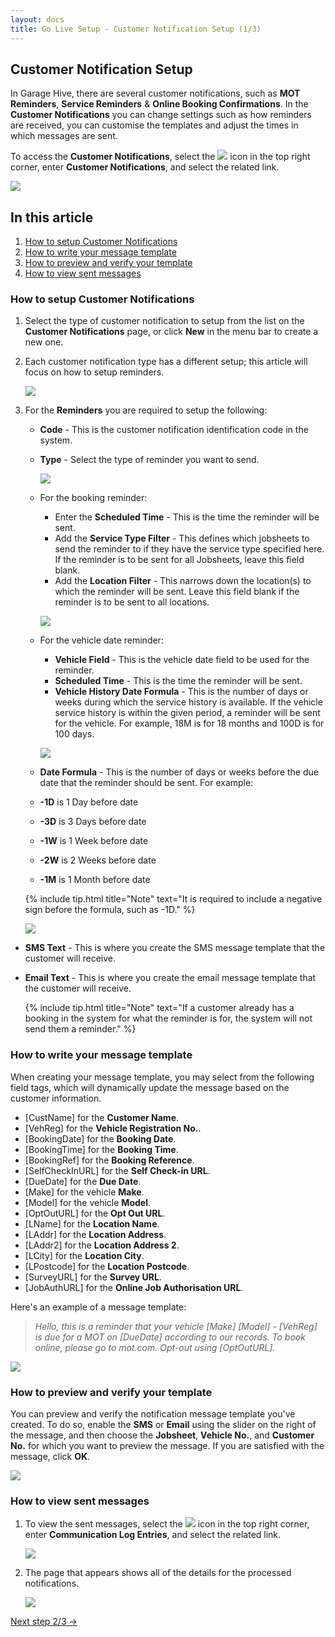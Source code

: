 ```yaml
---
layout: docs
title: Go Live Setup - Customer Notification Setup (1/3)
---
```


## Customer Notification Setup  
In Garage Hive, there are several customer notifications, such as **MOT Reminders**, **Service Reminders** & **Online Booking Confirmations**. In the **Customer Notifications** you can change settings such as how reminders are received, you can customise the templates and adjust the times in which messages are sent.

To access the **Customer Notifications**, select the ![](media/search_icon.png) icon in the top right corner, enter **Customer Notifications**, and select the related link.

   ![](media/garagehive-go-live-customer-notification1.gif)

## In this article
1. [How to setup Customer Notifications](#how-to-setup-customer-notifications)
2. [How to write your message template](#how-to-write-your-message-template)
3. [How to preview and verify your template](#how-to-preview-and-verify-your-template)
4. [How to view sent messages](#how-to-view-sent-messages)

### How to setup Customer Notifications
1. Select the type of customer notification to setup from the list on the **Customer Notifications** page, or click **New** in the menu bar to create a new one.
2. Each customer notification type has a different setup; this article will focus on how to setup reminders. 

   ![](media/garagehive-go-live-customer-notification2.png)

3. For the **Reminders** you are required to setup the following:
   * **Code** - This is the customer notification identification code in the system.
   * **Type** - Select the type of reminder you want to send.

      ![](media/garagehive-go-live-customer-notification3.png)

   * For the booking reminder:
     * Enter the **Scheduled Time** - This is the time the reminder will be sent.
     * Add the **Service Type Filter** - This defines which jobsheets to send the reminder to if they have the service type specified here. If the reminder is to be sent for all Jobsheets, leave this field blank.
     * Add the **Location Filter** - This narrows down the location(s) to which the reminder will be sent. Leave this field blank if the reminder is to be sent to all locations.

      ![](media/garagehive-go-live-customer-notification4.png)

   * For the vehicle date reminder:
     * **Vehicle Field** - This is the vehicle date field to be used for the reminder.
     * **Scheduled Time** - This is the time the reminder will be sent.
     * **Vehicle History Date Formula** - This is the number of days or weeks during which the service history is available. If the vehicle service history is within the given period, a reminder will be sent for the vehicle. For example, 18M is for 18 months and 100D is for 100 days.

      ![](media/garagehive-go-live-customer-notification5.png)

   * **Date Formula** - This is the number of days or weeks before the due date that the reminder should be sent. For example:
    * **-1D** is 1 Day before date
    * **-3D** is 3 Days before date
    * **-1W** is 1 Week before date
    * **-2W** is 2 Weeks before date
    * **-1M** is 1 Month before date

     {% include tip.html title="Note" text="It is required to include a negative sign before the formula, such as -1D." %}

      ![](media/garagehive-go-live-customer-notification6.png)

* **SMS Text** - This is where you create the SMS message template that the customer will receive.

*  **Email Text** - This is where you create the email message template that the customer will receive.

   {% include tip.html title="Note" text="If a customer already has a booking in the system for what the reminder is for, the system will not send them a reminder." %} 

### How to write your message template
When creating your message template, you may select from the following field tags, which will dynamically update the message based on the customer information.

* [CustName] for the **Customer Name**.
* [VehReg] for the **Vehicle Registration No.**.
* [BookingDate] for the **Booking Date**.
* [BookingTime] for the **Booking Time**.
* [BookingRef] for the **Booking Reference**.
* [SelfCheckInURL] for the **Self Check-in URL**.
* [DueDate] for the **Due Date**.
* [Make] for the vehicle **Make**.
* [Model] for the vehicle **Model**.
* [OptOutURL] for the **Opt Out URL**.
* [LName] for the **Location Name**.
* [LAddr] for the **Location Address**.
* [LAddr2] for the **Location Address 2**.
* [LCity] for the **Location City**.
* [LPostcode] for the **Location Postcode**.
* [SurveyURL] for the **Survey URL**.
* [JobAuthURL] for the **Online Job Authorisation URL**.

Here's an example of a message template:

> _Hello, this is a reminder that your vehicle [Make] [Model] - [VehReg] is due for a MOT on [DueDate] according to our records. To book online, please go to mot.com. Opt-out using [OptOutURL]._

   ![](media/garagehive-go-live-customer-notification7.gif)

### How to preview and verify your template
You can preview and verify the notification message template you've created. To do so, enable the **SMS** or **Email** using the slider on the right of the message, and then choose the **Jobsheet**, **Vehicle No.**, and **Customer No.** for which you want to preview the message. If you are satisfied with the message, click **OK**.

   ![](media/garagehive-go-live-customer-notification8.gif)

### How to view sent messages
1. To view the sent messages, select the ![](media/search_icon.png) icon in the top right corner, enter **Communication Log Entries**, and select the related link.

   ![](media/garagehive-go-live-customer-notification9.png)

2. The page that appears shows all of the details for the processed notifications.

   ![](media/garagehive-go-live-customer-notification10.png)


[Next step 2/3 ->](/docs/golive-sms-email.html)